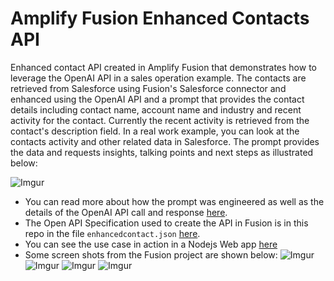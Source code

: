 # Amplify Fusion Enhanced Contacts API

Enhanced contact API created in Amplify Fusion that demonstrates how to leverage the OpenAI API in a sales operation example. The contacts are retrieved from Salesforce using Fusion's Salesforce connector and enhanced using the OpenAI API and a prompt that provides the contact details including contact name, account name and industry and recent activity for the contact. Currently the recent activity is retrieved from the contact's description field. In a real work example, you can look at the contacts activity and other related data in Salesforce. The prompt provides the data and requests insights, talking points and next steps as illustrated below:

![Imgur](https://i.imgur.com/vT8Iyow.png)

* You can read more about how the prompt was engineered as well as the details of the OpenAI API call and response [here](https://gist.github.com/lbrenman/67ee78c716210448cb2605c8f5d6b2b7).
* The Open API Specification used to create the API in Fusion is in this repo in the file `enhancedcontact.json` [here](https://github.com/lbrenman/AI-Enhanced-SFDC-Contact-Sales-Tool-API-in-Fusion/blob/master/enhancedcontact.json).
* You can see the use case in action in a Nodejs Web app [here](https://github.com/lbrenman/enhanced-contact-nodejs-web-app)
* Some screen shots from the Fusion project are shown below:
![Imgur](https://i.imgur.com/5lso8e6.png)
![Imgur](https://i.imgur.com/iDNnZAf.png)
![Imgur](https://i.imgur.com/VeeeD5S.png)
![Imgur](https://i.imgur.com/Q7hN7GF.png)